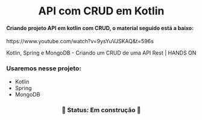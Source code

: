 <h1 align="center">API com CRUD em Kotlin</h1>
<h4>
    Criando projeto API em kotlin com CRUD, o material seguido está a baixo:
</h4>
<p>https://www.youtube.com/watch?v=9ysYuVJSKAQ&t=596s</p>
<p>Kotlin, Spring e MongoDB - Criando um CRUD de uma API Rest | HANDS ON</p>

<h3> Usaremos nesse projeto: </h3>

<!--ts-->
   * Kotlin
   * Spring
   * MongoDB
<!--te-->

<h3 align="center"> 
	🚧  Status: Em construção  🚧
</h3>